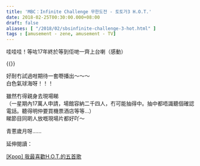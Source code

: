 ```yaml
---
title: 'MBC：Infinite Challenge 무한도전 - 토토가3 H.O.T.'
date: 2018-02-25T00:30:00.000+08:00
draft: false
aliases: [ "/2018/02/sbsinfinite-challenge-3-hot.html" ]
tags : [amusement - zene, amusement - TV]
---
```


哇哇哇！等咗17年終於等到佢哋一齊上台喇（感動）  

{{<youtube N2o-S_RxaQ4>}}

好耐冇試過咁期待一套嘢播出～～～  
白色氣球海呀！！！

  

雖然冇得親身去現場睇  
（一星期內17萬人申請，場館容納二千四人，冇可能抽得中。抽中都唔識聽個確認電話。聽得明仲要買機票酒店等等...）  
睇節目同啲人放嘅現場片都好吖～

  

青蔥歲月呀......

  

  

  

延伸閱讀：

[\[Kpop\] 我最喜歡H.O.T.的五首歌](http://www.hidie.net/2015/02/songs-hot.html)